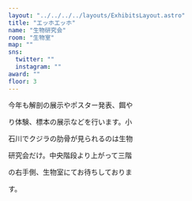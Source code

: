 ```yaml
---
layout: "../../../../layouts/ExhibitsLayout.astro"
title: "エッホエッホ"
name: "生物研究会"
room: "生物室"
map: ""
sns:
  twitter: ""
  instagram: ""
award: ""
floor: 3
---
```




今年も解剖の展示やポスター発表、餌や

り体験、標本の展示などを行います。小

石川でクジラの肋骨が見られるのは生物

研究会だけ。中央階段より上がって三階

の右手側、生物室にてお待ちしておりま

す。